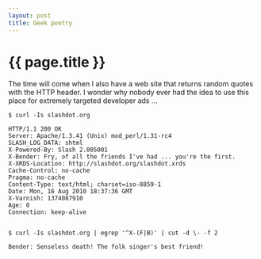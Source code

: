 ```yaml
---
layout: post
title: Geek poetry
---
```

# {{ page.title }}

The time will come when I also have a web site that returns random quotes with the HTTP header. I wonder why nobody ever had the idea to use this place for extremely targeted developer ads ...

    $ curl -Is slashdot.org

    HTTP/1.1 200 OK
    Server: Apache/1.3.41 (Unix) mod_perl/1.31-rc4
    SLASH_LOG_DATA: shtml
    X-Powered-By: Slash 2.005001
    X-Bender: Fry, of all the friends I've had ... you're the first.
    X-XRDS-Location: http://slashdot.org/slashdot.xrds
    Cache-Control: no-cache
    Pragma: no-cache
    Content-Type: text/html; charset=iso-8859-1
    Date: Mon, 16 Aug 2010 18:37:36 GMT
    X-Varnish: 1374087910
    Age: 0
    Connection: keep-alive


    $ curl -Is slashdot.org | egrep '^X-(F|B)' | cut -d \- -f 2

    Bender: Senseless death! The folk singer's best friend!
